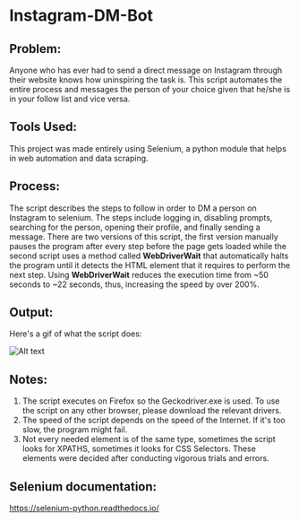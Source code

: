 # Instagram-DM-Bot

## Problem:
Anyone who has ever had to send a direct message on Instagram through their website knows how uninspiring the task is. 
This script automates the entire process and messages the person of your choice given that he/she is in your follow list and vice versa.

## Tools Used:
This project was made entirely using Selenium, a python module that helps in web automation and data scraping.

## Process:
The script describes the steps to follow in order to DM a person on Instagram to selenium. The steps include logging in, disabling prompts, searching for the person, opening their profile, and finally sending a message. There are two versions of this script, the first version manually pauses the program after every step before the page gets loaded while the second script uses a method called **WebDriverWait** that automatically halts the program until it detects the HTML element that it requires to perform the next step. Using **WebDriverWait** reduces the execution time from ~50 seconds to ~22 seconds, thus, increasing the speed by over 200%.

## Output:

Here's a gif of what the script does:

![Alt text](Instagram_Dm_Fast.gif) 

## Notes:
1) The script executes on Firefox so the Geckodriver.exe is used. To use the script on any other browser, please download the relevant drivers.
2) The speed of the script depends on the speed of the Internet. If it's too slow, the program might fail.
3) Not every needed element is of the same type, sometimes the script looks for XPATHS, sometimes it looks for CSS Selectors. These elements were decided after conducting vigorous trials and errors.

## Selenium documentation: 
https://selenium-python.readthedocs.io/
